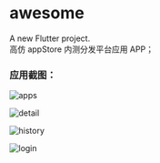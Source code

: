 # awesome

A new Flutter project.     
高仿 appStore 内测分发平台应用 APP；

### 应用截图：    
![apps]('https://github.com/youshutong2080/flutterTako/raw/master/docs/images/Apps.png')    

![detail]('https://github.com/youshutong2080/flutterTako/raw/master/docs/images/Detail.png')    

![history]('https://github.com/youshutong2080/flutterTako/raw/master/docs/images/History.png')    

![login]('https://github.com/youshutong2080/flutterTako/raw/master/docs/images/Login.png')    



